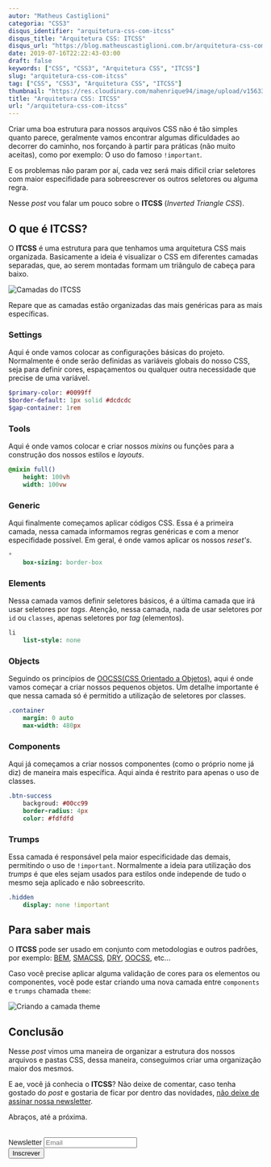 ```yaml
---
autor: "Matheus Castiglioni"
categoria: "CSS3"
disqus_identifier: "arquitetura-css-com-itcss"
disqus_title: "Arquitetura CSS: ITCSS"
disqus_url: "https://blog.matheuscastiglioni.com.br/arquitetura-css-com-itcss"
date: 2019-07-16T22:22:43-03:00
draft: false
keywords: ["CSS", "CSS3", "Arquitetura CSS", "ITCSS"]
slug: "arquitetura-css-com-itcss"
tag: ["CSS", "CSS3", "Arquitetura CSS", "ITCSS"]
thumbnail: "https://res.cloudinary.com/mahenrique94/image/upload/v1563326726/download_vecth8.jpg"
title: "Arquitetura CSS: ITCSS"
url: "/arquitetura-css-com-itcss"
---
```


Criar uma boa estrutura para nossos arquivos CSS não é tão simples quanto parece, geralmente vamos encontrar algumas dificuldades ao decorrer do caminho, nos forçando à partir para práticas (não muito aceitas), como por exemplo: O uso do famoso `!important`.

E os problemas não param por aí, cada vez será mais dificil criar seletores com maior especifidade para sobreescrever os outros seletores ou alguma regra.

Nesse *post* vou falar um pouco sobre o **ITCSS** (*Inverted Triangle CSS*).

## O que é ITCSS?

O **ITCSS** é uma estrutura para que tenhamos uma arquitetura CSS mais organizada. Basicamente a ideia é visualizar o CSS em diferentes camadas separadas, que, ao serem montadas formam um triângulo de cabeça para baixo.

![Camadas do ITCSS](https://res.cloudinary.com/mahenrique94/image/upload/v1563327490/vg79g4-300x181_1_phjoh8.jpg)

Repare que as camadas estão organizadas das mais genéricas para as mais específicas.

### Settings

Aqui é onde vamos colocar as configurações básicas do projeto. Normalmente é onde serão definidas as variáveis globais do nosso CSS, seja para definir cores, espaçamentos ou qualquer outra necessidade que precise de uma variável.

```sass
$primary-color: #0099ff
$border-default: 1px solid #dcdcdc
$gap-container: 1rem
```

### Tools

Aqui é onde vamos colocar e criar nossos *mixins* ou funções para a construção dos nossos estilos e *layouts*.

```sass
@mixin full()
    height: 100vh
    width: 100vw
```

### Generic

Aqui finalmente começamos aplicar códigos CSS. Essa é a primeira camada, nessa camada informamos regras genéricas e com a menor especifidade possível. Em geral, é onde vamos aplicar os nossos *reset's*.

```sass
*
    box-sizing: border-box
```

### Elements

Nessa camada vamos definir seletores básicos, é a última camada que irá usar seletores por *tags*. Atenção, nessa camada, nada de usar seletores por `id` ou `classes`, apenas seletores por *tag* (elementos).

```sass
li
    list-style: none
```

### Objects

Seguindo os princípios de [OOCSS(CSS Orientado a Objetos)](https://blog.matheuscastiglioni.com.br/organizando-seu-codigo-css-parte-01/), aqui é onde vamos começar a criar nossos pequenos objetos. Um detalhe importante é que nessa camada só é permitido a utilização de seletores por classes.

```sass
.container
    margin: 0 auto
    max-width: 480px
```

### Components

Aqui já começamos a criar nossos componentes (como o próprio nome já diz) de maneira mais específica. Aqui ainda é restrito para apenas o uso de classes.

```sass
.btn-success
    backgroud: #00cc99
    border-radius: 4px
    color: #fdfdfd
```

### Trumps

Essa camada é responsável pela maior especificidade das demais, permitindo o uso de `!important`. Normalmente a ideia para utilização dos *trumps* é que eles sejam usados para estilos onde independe de tudo o mesmo seja aplicado e não sobreescrito.

```sass
.hidden
    display: none !important
```

## Para saber mais

O **ITCSS** pode ser usado em conjunto com metodologias e outros padrões, por exemplo: [BEM](https://blog.matheuscastiglioni.com.br/organizando-seu-codigo-css-parte-03/), [SMACSS](https://blog.matheuscastiglioni.com.br/organizando-seu-codigo-css-parte-02/), [DRY](https://blog.matheuscastiglioni.com.br/organizando-seu-codigo-css-parte-04-dry-css/), [OOCSS](https://blog.matheuscastiglioni.com.br/organizando-seu-codigo-css-parte-01/), etc...

Caso você precise aplicar alguma validação de cores para os elementos ou componentes, você pode estar criando uma nova camada entre `components` e `trumps` chamada `theme`:

![Criando a camada theme](https://res.cloudinary.com/mahenrique94/image/upload/v1563328940/hackpad.com_PIPWVUMv6rB_p.296099_1420807134466_itcss_1_z4nf0x.jpg)

## Conclusão

Nesse *post* vimos uma maneira de organizar a estrutura dos nossos arquivos e pastas CSS, dessa maneira, conseguimos criar uma organização maior dos mesmos.

E ae, você já conhecia o **ITCSS**? Não deixe de comentar, caso tenha gostado do *post* e gostaria de ficar por dentro das novidades, [não deixe de assinar nossa newsletter](http://eepurl.com/ggP7Rv).

Abraços, até a próxima.

<!-- Begin Mailchimp Signup Form -->
<link href="//cdn-images.mailchimp.com/embedcode/horizontal-slim-10_7.css" rel="stylesheet" type="text/css">
<style type="text/css">
	#mc_embed_signup{clear:left; font:14px Helvetica,Arial,sans-serif; width:100%;margin-top: 2rem;}
</style>
<div id="mc_embed_signup">
<form action="https://matheuscastiglioni.us12.list-manage.com/subscribe/post?u=5a8a2e7202680f2d5098f12bc&amp;id=6ede898886" method="post" id="mc-embedded-subscribe-form" name="mc-embedded-subscribe-form" class="validate" target="_blank" novalidate>
    <div id="mc_embed_signup_scroll">
	<label for="mce-EMAIL">Newsletter</label>
	<input type="email" value="" name="EMAIL" class="email" id="mce-EMAIL" placeholder="Email" required>
    <div style="position: absolute; left: -5000px;" aria-hidden="true"><input type="text" name="b_5a8a2e7202680f2d5098f12bc_6ede898886" tabindex="-1" value=""></div>
    <div class="clear"><input type="submit" value="Inscrever" name="subscribe" id="mc-embedded-subscribe" class="button"></div></div>
</form>
</div>
<!--End mc_embed_signup-->
